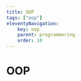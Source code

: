 ```yaml
---
title: OOP
tags: ["oop"]
eleventyNavigation:
    key: oop
    parent: programmering
    order: 10
---
```


# OOP